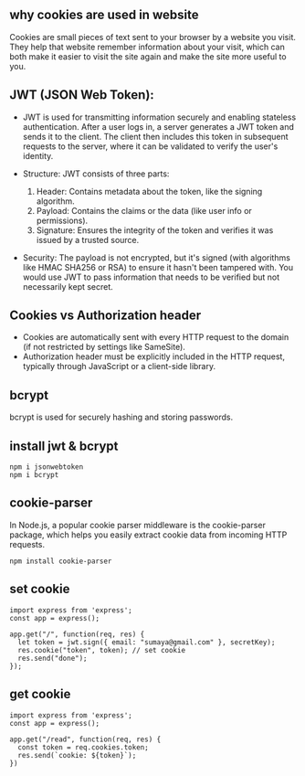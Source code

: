 ## why cookies are used in website

Cookies are small pieces of text sent to your browser by a website you visit. They help that website remember information about your visit, which can both make it easier to visit the site again and make the site more useful to you.

## JWT (JSON Web Token):
- JWT is used for transmitting information securely and enabling stateless authentication. After a user logs in, a server generates a JWT token and sends it to the client. The client then includes this token in subsequent requests to the server, where it can be validated to verify the user's identity.

- Structure: JWT consists of three parts:
    1. Header: Contains metadata about the token, like the signing algorithm.
    2. Payload: Contains the claims or the data (like user info or permissions).
    3. Signature: Ensures the integrity of the token and verifies it was issued by a trusted source.

- Security: The payload is not encrypted, but it's signed (with algorithms like HMAC SHA256 or RSA) to ensure it hasn't been tampered with. You would use JWT to pass information that needs to be verified but not necessarily kept secret.

## Cookies vs Authorization header

- Cookies are automatically sent with every HTTP request to the domain (if not restricted by settings like SameSite).
- Authorization header must be explicitly included in the HTTP request, typically through JavaScript or a client-side library.

## bcrypt
bcrypt is used for securely hashing and storing passwords.

## install jwt & bcrypt

```
npm i jsonwebtoken 
npm i bcrypt 
```
## cookie-parser

In Node.js, a popular cookie parser middleware is the cookie-parser package, which helps you easily extract cookie data from incoming HTTP requests.

```
npm install cookie-parser 
```


## set cookie
```
import express from 'express';
const app = express();

app.get("/", function(req, res) {
  let token = jwt.sign({ email: "sumaya@gmail.com" }, secretKey);
  res.cookie("token", token); // set cookie
  res.send("done");
});
```

## get cookie
```
import express from 'express';
const app = express();

app.get("/read", function(req, res) {
  const token = req.cookies.token;
  res.send(`cookie: ${token}`);
})
```